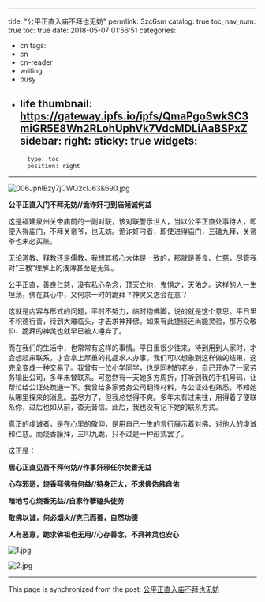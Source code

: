 
---
title: "公平正直入庙不拜也无妨"
permlink: 3zc6sm
catalog: true
toc_nav_num: true
toc: true
date: 2018-05-07 01:56:51
categories:
- cn
tags:
- cn
- cn-reader
- writing
- busy
- life
thumbnail: https://gateway.ipfs.io/ipfs/QmaPgoSwkSC3miGR5E8Wn2RLohUphVk7VdcMDLiAaBSPxZ
sidebar:
    right:
        sticky: true
widgets:
    -
        type: toc
        position: right
---


![006JpnIBzy7jCWQ2clJ63&690.jpg](https://gateway.ipfs.io/ipfs/QmaPgoSwkSC3miGR5E8Wn2RLohUphVk7VdcMDLiAaBSPxZ)




**公平正直入门不拜无妨//诡诈奸刁到庙倾诚何益**

这是福建泉州关帝庙前的一副对联，该对联警示世人，当以公平正直处事待人，即便入得庙门，不拜关帝爷，也无妨。诡诈奸刁者，即使进得庙门，三磕九拜，关帝爷也未必买账。

无论道教、释教还是儒教，我想其核心大体是一致的，那就是善良、仁慈，尽管我对“三教”理解上的浅薄甚至是无知。

公平正直，善良仁慈，没有私心杂念，顶天立地，鬼惧之，天佑之。这样的人一生坦荡，佛在其心中，又何求一时的跪拜？神灵又怎会在意？

这就是内容与形式的问题，平时不努力，临时抱佛脚，说的就是这个意思。平日里不积德行善，待到大难临头，才去求神拜佛。如果有此捷径还尚能灵验，那万众敬仰、跪拜的神灵也就早已被人唾弃了。

而在我们的生活中，也常常有这样的事情。平日里很少往来，待到用到人家时，才会想起来联系，才会拿上厚重的礼品求人办事。我们可以想象到这样做的结果，这完全变成一种交易了。我曾有一位小学同学，也是同村的老乡，自己开办了一家劳务输出公司，多年未曾联系。可忽然有一天她多方周折，打听到我的手机号码，让帮忙给公证处疏通一下。我曾给多家劳务公司翻译材料，与公证处也熟悉，不知她从哪里探来的消息。虽尽力了，但我总觉得不爽。多年未有过来往，用得着了便联系你，过后也如从前，杳无音信。此后，我也没有记下她的联系方式。

真正的虔诚者，是在心里的敬仰，是用自己一生的言行展示着对佛、对他人的虔诚和仁慈。而烧香膜拜，三叩九跪，只不过是一种形式罢了。

这正是：

**居心正直见吾不拜何妨//作事奸邪任尔焚香无益**

**心存邪恶，烧香拜佛有何益//持身正大，不求佛佑佛自佑**

**暗地亏心烧香无益//自家作孽磕头徒劳**

**敬佛以诚，何必烟火//克己而善，自然功德**

**人有恶意，跪求佛祖也无用//心存善念，不拜神灵也安心**

![1.jpg](https://gateway.ipfs.io/ipfs/QmTLESv9kLgQbLgubjNDMqtMNmC8ET53A1mRBDKZFNNaax)

![2.jpg](https://gateway.ipfs.io/ipfs/QmbTmifHk1XEE1irM9Md9uRBJ3Aq8yAGHhWrfrNhjeB4vN)

- - -

This page is synchronized from the post: [公平正直入庙不拜也无妨](https://steemit.com/@bring/3zc6sm)
